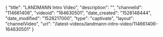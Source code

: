 {
    "title": "LANDMANN Intro Video",
    "description": "",
    "channelid": "114661406",
    "videoid": "164630501",
    "date_created": "1528148444",
    "date_modified": "1528217000",
    "type": "captivate",
    "layout": "channelVideo",
    "url": "\/latest-videos\/landmann-intro-video\/114661406-164630501"
}